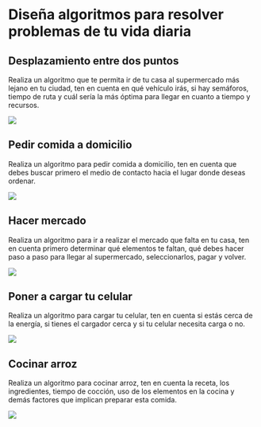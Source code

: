 # Diseña algoritmos para resolver problemas de tu vida diaria

## Desplazamiento entre dos puntos

Realiza un algoritmo que te permita ir de tu casa al supermercado más lejano en tu ciudad, ten en cuenta en qué vehículo irás, si hay semáforos, tiempo de ruta y cuál sería la más óptima para llegar en cuanto a tiempo y recursos.

![](https://static.platzi.com/media/user_upload/desplazamiento-203ea6f0-a4a4-4301-bb16-1a7d100e2164.jpg)

## Pedir comida a domicilio

Realiza un algoritmo para pedir comida a domicilio, ten en cuenta que debes buscar primero el medio de contacto hacia el lugar donde deseas ordenar.

![](https://static.platzi.com/media/user_upload/domicilio-4b94e86e-ad87-4654-894f-0d701212f518.jpg)

## Hacer mercado

Realiza un algoritmo para ir a realizar el mercado que falta en tu casa, ten en cuenta primero determinar qué elementos te faltan, qué debes hacer paso a paso para llegar al supermercado, seleccionarlos, pagar y volver.

![](https://static.platzi.com/media/user_upload/mercado-40c32b92-0f0d-43c9-bc38-a98f40b2df30.jpg)

## Poner a cargar tu celular

Realiza un algoritmo para cargar tu celular, ten en cuenta si estás cerca de la energía, si tienes el cargador cerca y si tu celular necesita carga o no.

![](https://static.platzi.com/media/user_upload/carga-eac5a81a-8933-4f01-bd9d-b956dbe1955b.jpg)

## Cocinar arroz

Realiza un algoritmo para cocinar arroz, ten en cuenta la receta, los ingredientes, tiempo de cocción, uso de los elementos en la cocina y demás factores que implican preparar esta comida.

![](https://static.platzi.com/media/user_upload/arroz-787a6364-44ba-4c2b-9413-c12f9031f6df.jpg)